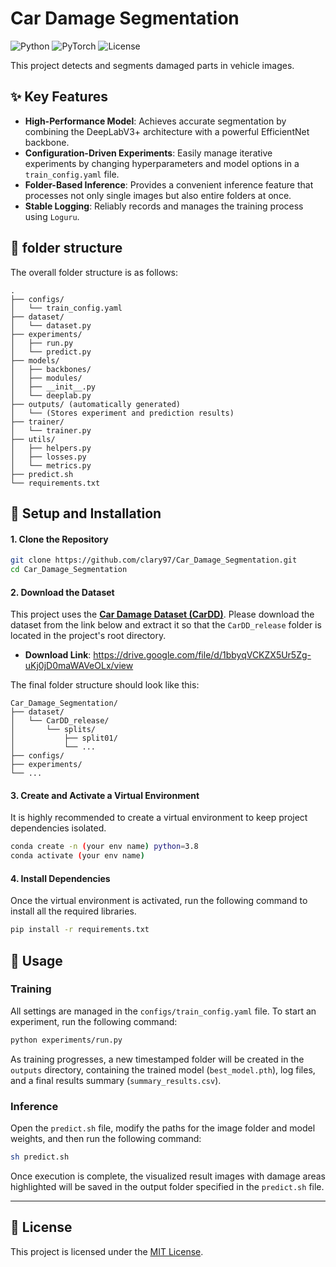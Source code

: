 # Car Damage Segmentation

![Python](https://img.shields.io/badge/Python-3.8%2B-blue?logo=python)
![PyTorch](https://img.shields.io/badge/PyTorch-2.0%2B-orange?logo=pytorch)
![License](https://img.shields.io/badge/License-MIT-green)

This project detects and segments damaged parts in vehicle images.

## ✨ Key Features
- **High-Performance Model**: Achieves accurate segmentation by combining the DeepLabV3+ architecture with a powerful EfficientNet backbone.
- **Configuration-Driven Experiments**: Easily manage iterative experiments by changing hyperparameters and model options in a `train_config.yaml` file.
- **Folder-Based Inference**: Provides a convenient inference feature that processes not only single images but also entire folders at once.
- **Stable Logging**: Reliably records and manages the training process using `Loguru`.


## 📂 folder structure
The overall folder structure is as follows:

```
.
├── configs/
│   └── train_config.yaml
├── dataset/
│   └── dataset.py
├── experiments/
│   ├── run.py
│   └── predict.py
├── models/
│   ├── backbones/
│   ├── modules/
│   ├── __init__.py
│   └── deeplab.py
├── outputs/ (automatically generated)
│   └── (Stores experiment and prediction results)
├── trainer/
│   └── trainer.py
├── utils/
│   ├── helpers.py
│   ├── losses.py
│   └── metrics.py
├── predict.sh
└── requirements.txt
```

## 🔧 Setup and Installation

#### 1. Clone the Repository

```bash
git clone https://github.com/clary97/Car_Damage_Segmentation.git
cd Car_Damage_Segmentation
```

#### 2. Download the Dataset

This project uses the **[Car Damage Dataset (CarDD)](https://cardd-ustc.github.io/)**. Please download the dataset from the link below and extract it so that the `CarDD_release` folder is located in the project's root directory.

* **Download Link**: https://drive.google.com/file/d/1bbyqVCKZX5Ur5Zg-uKj0jD0maWAVeOLx/view

The final folder structure should look like this:
```
Car_Damage_Segmentation/
├── dataset/
│   └── CarDD_release/
│       └── splits/
│           ├── split01/
│           └── ...
├── configs/
├── experiments/
└── ...
```

#### 3. Create and Activate a Virtual Environment

It is highly recommended to create a virtual environment to keep project dependencies isolated.

```bash
conda create -n (your env name) python=3.8
conda activate (your env name)
```

#### 4. Install Dependencies

Once the virtual environment is activated, run the following command to install all the required libraries.

```bash
pip install -r requirements.txt
```

## 🚀 Usage

### Training

All settings are managed in the `configs/train_config.yaml` file. To start an experiment, run the following command:

```bash
python experiments/run.py
```
As training progresses, a new timestamped folder will be created in the `outputs` directory, containing the trained model (`best_model.pth`), log files, and a final results summary (`summary_results.csv`).

### Inference

Open the `predict.sh` file, modify the paths for the image folder and model weights, and then run the following command:

```bash
sh predict.sh
```
Once execution is complete, the visualized result images with damage areas highlighted will be saved in the output folder specified in the `predict.sh` file.

---

## 📄 License

This project is licensed under the [MIT License](LICENSE).